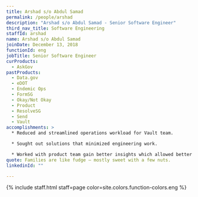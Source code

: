 ```yaml
---
title: Arshad s/o Abdul Samad
permalink: /people/arshad
description: "Arshad s/o Abdul Samad - Senior Software Engineer"
third_nav_title: Software Engineering
staffId: arshad
name: Arshad s/o Abdul Samad
joinDate: December 13, 2018
functionId: eng
jobTitle: Senior Software Engineer
curProducts:
  - AskGov
pastProducts:
  - Data.gov
  - eDOT
  - Endemic Ops
  - FormSG
  - Okay/Not Okay
  - Product
  - ResolveSG
  - Send
  - Vault
accomplishments: >
  * Reduced and streamlined operations workload for Vault team.

  * Sought out solutions that minimized engineering work.

  * Worked with product team gain better insights which allowed better user behaviour analysis to then optimise workflow.
quote: Families are like fudge – mostly sweet with a few nuts.
linkedinId: ""

---
```


{% include staff.html staff=page color=site.colors.function-colors.eng %}
